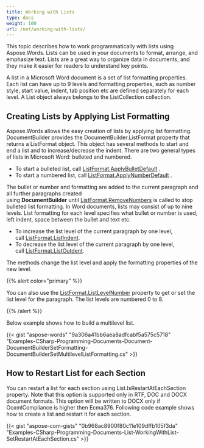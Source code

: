 ```yaml
---
title: Working with Lists
type: docs
weight: 100
url: /net/working-with-lists/
---
```


This topic describes how to work programmatically with lists using Aspose.Words. Lists can be used in your documents to format, arrange, and emphasize text. Lists are a great way to organize data in documents, and they make it easier for readers to understand key points. 

A list in a Microsoft Word document is a set of list formatting properties. Each list can have up to 9 levels and formatting properties, such as number style, start value, indent, tab position etc are defined separately for each level. A List object always belongs to the ListCollection collection.
## **Creating Lists by Applying List Formatting**
Aspose.Words allows the easy creation of lists by applying list formatting. DocumentBuilder provides the DocumentBuilder.ListFormat property that returns a ListFormat object. This object has several methods to start and end a list and to increase/decrease the indent. There are two general types of lists in Microsoft Word: bulleted and numbered.

- To start a bulleted list, call [ListFormat.ApplyBulletDefault](http://www.aspose.com/api/net/words/aspose.words/listformat/methods/applybulletdefault) .
- To start a numbered list, call [ListFormat.ApplyNumberDefault](http://www.aspose.com/api/net/words/aspose.words/listformat/methods/applynumberdefault) .

The bullet or number and formatting are added to the current paragraph and all further paragraphs created using **DocumentBuilder** until [ListFormat.RemoveNumbers](http://www.aspose.com/api/net/words/aspose.words/listformat/methods/removenumbers) is called to stop bulleted list formatting. In Word documents, lists may consist of up to nine levels. List formatting for each level specifies what bullet or number is used, left indent, space between the bullet and text etc.

- To increase the list level of the current paragraph by one level, call [ListFormat.ListIndent](http://www.aspose.com/api/net/words/aspose.words/listformat/methods/listindent).
- To decrease the list level of the current paragraph by one level, call [ListFormat.ListOutdent](http://www.aspose.com/api/net/words/aspose.words/listformat/methods/listoutdent).

The methods change the list level and apply the formatting properties of the new level.

{{% alert color="primary" %}} 

You can also use the [ListFormat.ListLevelNumber](http://www.aspose.com/api/net/words/aspose.words/listformat/properties/listlevelnumber) property to get or set the list level for the paragraph. The list levels are numbered 0 to 8.

{{% /alert %}} 

Below example shows how to build a multilevel list.

{{< gist "aspose-words" "9a306a41bb6aea8adfcabf5a575c5718" "Examples-CSharp-Programming-Documents-Document-DocumentBuilderSetFormatting-DocumentBuilderSetMultilevelListFormatting.cs" >}}
## **How to Restart List for each Section**
You can restart a list for each section using List.IsRestartAtEachSection property. Note that this option is supported only in RTF, DOC and DOCX document formats. This option will be written to DOCX only if OoxmlCompliance is higher then Ecma376. Following code example shows how to create a list and restart it for each section. 

{{< gist "aspose-com-gists" "0b968ac8900f80c11e109dffb105f3da" "Examples-CSharp-Programming-Documents-List-WorkingWithList-SetRestartAtEachSection.cs" >}}
